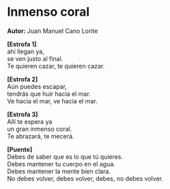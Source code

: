 # Inmenso coral  
**Autor:** Juan Manuel Cano Lorite  

**[Estrofa 1]**  
ahí llegan ya,  
se ven justo al final.  
Te quieren cazar, te quieren cazar.  

**[Estrofa 2]**  
Aún puedes escapar,  
tendrás que huir hacia el mar.  
Ve hacia el mar, ve hacia el mar.  

**[Estrofa 3]**  
Allí te espera ya  
un gran inmenso coral.  
Te abrazará, te mecerá.  

**[Puente]**  
Debes de saber que es lo que tú quieres.  
Debes mantener tu cuerpo en el agua.  
Debes mantener la mente bien clara.  
No debes volver, debes volver, debes, no debes volver.  
